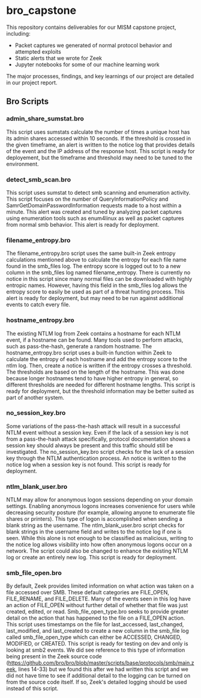 # bro_capstone

This repository contains deliverables for our MISM capstone project, including:

* Packet captures we generated of normal protocol behavior and attempted exploits
* Static alerts that we wrote for Zeek
* Jupyter notebooks for some of our machine learning work

The major processes, findings, and key learnings of our project are detailed in our project report.

## Bro Scripts

### admin_share_sumstat.bro

This script uses sumstats calculate the number of times a unique host has its admin shares accessed within 10 seconds. If the threshold is crossed in the given timeframe, an alert is written to the notice log that provides details of the event and the IP address of the response host. This script is ready for deployement, but the timeframe and threshold may need to be tuned to the environment.  

### detect_smb_scan.bro

This script uses sumstat to detect smb scanning and enumeration activity. This script focuses on the number of QueryInformationPolicy and SamrGetDomainPasswordInformation requests made to a host within a minute. This alert was created and tuned by analyzing packet captures using enumeration tools such as enum4linux as well as packet captures from normal smb behavior. This alert is ready for deployment.

### filename_entropy.bro

The filename_entropy.bro script uses the same built-in Zeek entropy calculations mentioned above to calculate the entropy for each file name found in the smb_files log. The entropy score is logged out to to a new column in the smb_files log named filename_entropy. There is currently no notice in this script since many normal files can be downloaded with highly entropic names. However, having this field in the smb_files log allows the entropy score to easily be used as part of a threat hunting process. This alert is ready for deployment, but may need to be run against additional events to catch every file.

### hostname_entropy.bro

The existing NTLM log from Zeek contains a hostname for each NTLM event, if a hostname can be found. Many tools used to perform attacks, such as pass-the-hash, generate a random hostname. The hostname_entropy.bro script uses a built-in function within Zeek to calculate the entropy of each hostname and add the entropy score to the ntlm log. Then, create a notice is written if the entropy crosses a threshold. The thresholds are based on the length of the hostname. This was done because longer hostnames tend to have higher entropy in general, so different thresholds are needed for different hostname lengths. This script is ready for deployment, but the threshold information may be better suited as part of another system.

### no_session_key.bro

Some variations of the pass-the-hash attack will result in a successful NTLM event without a session key. Even if the lack of a session key is not from a pass-the-hash attack specifically, protocol documentation shows a session key should always be present and this traffic should still be investigated. The no_session_key.bro script checks for the lack of a session key through the NTLM authentication process. An notice is written to the notice log when a session key is not found. This script is ready for deployment. 

### ntlm_blank_user.bro

NTLM may allow for anonymous logon sessions depending on your domain settings. Enabling anonymous logons increases convenience for users while decreasing security posture (for example, allowing anyone to enumerate file shares or printers). This type of logon is accomplished when sending a blank string as the username. The ntlm_blank_user.bro script checks for blank strings in the username field and writes to the notice log if one is seen. While this alone is not enough to be classified as malicious, writing to the notice log allows visibility into how often anonymous logons occur on a network. The script could also be changed to enhance the existing NTLM log or create an entirely new log. This script is ready for deployment. 

### smb_file_open.bro

By default, Zeek provides limited information on what action was taken on a file accessed over SMB. These default categories are FILE_OPEN, FILE_RENAME, and FILE_DELETE. Many of the events seen in this log have an action of FILE_OPEN without further detail of whether that file was just created, edited, or read. Smb_file_open_type.bro seeks to provide greater detail on the action that has happened to the file on a FILE_OPEN action. This script uses timestamps on the file for last_accessed, last_changed, last_modified, and last_created to create a new column in the smb_file log called smb_file_open_type which can either be ACCESSED, CHANGED, MODIFIED, or CREATED. This script is ready for testing on dev and only is looking at smb2 events. We did see reference to this type of information being present in the Zeek source code (https://github.com/bro/bro/blob/master/scripts/base/protocols/smb/main.zeek, lines 14-33) but we found this  after we had written this script and we did not have time to see if additional detail to the logging can be turned on from the source code itself. If so, Zeek's detailed logging should be used instead of this script. 
